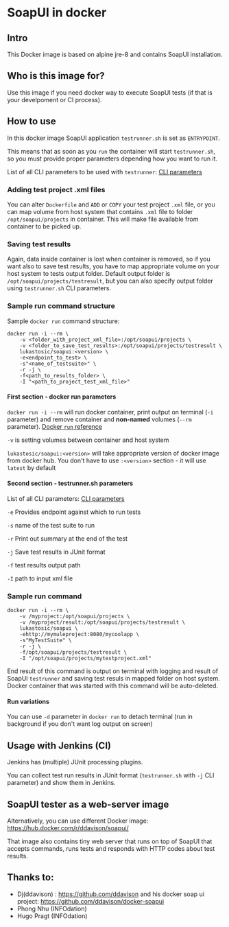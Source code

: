 # SoapUI in docker

## Intro
This Docker image is based on alpine jre-8 and contains SoapUI installation.

## Who is this image for?
Use this image if you need docker way to execute SoapUI tests (if that is your develpoment or CI process).

## How to use
In this docker image SoapUI application ``testrunner.sh`` is set as ``ENTRYPOINT``. 

This means that as soon as you ``run`` the container will start ``testrunner.sh``, so you must provide proper parameters depending how you want to run it.

List of all CLI parameters to be used with ``testrunner``: [CLI parameters](https://www.soapui.org/test-automation/running-functional-tests.html)

### Adding test project .xml files

You can alter ``Dockerfile`` and ``ADD`` or ``COPY`` your test project ``.xml`` file, or you can map volume from host system that contains ``.xml`` file to folder ``/opt/soapui/projects`` in container. This will make file available from container to be picked up.

### Saving test results

Again, data inside container is lost when container is removed, so if you want also to save test results, you have to map appropriate volume on your host system to tests output folder. Default output folder is ``/opt/soapui/projects/testresult``, but you can also specify output folder using ``testrunner.sh`` CLI parameters.

### Sample run command structure

Sample ``docker run`` command structure:

```
docker run -i --rm \
	-v <folder_with_project_xml_file>:/opt/soapui/projects \
	-v <folder_to_save_test_results>:/opt/soapui/projects/testresult \
	lukastosic/soapui:<version> \
	-e<endpoint_to_test> \
	-s"<name_of_testsuite>" \
	-r -j \
	-f<path_to_results_folder> \
	-I "<path_to_project_test_xml_file>"	
```

#### First section - docker run parameters

``docker run -i --rm`` will run docker container, print output on terminal (``-i`` parameter) and remove container and **non-named** volumes (``--rm`` parameter). [Docker ``run`` reference](https://docs.docker.com/engine/reference/run)

``-v`` is setting volumes between container and host system

``lukastosic/soapui:<version>`` will take appropriate version of docker image from docker hub. You don't have to use ``:<version>`` section - it will use ``latest`` by default

#### Second section - testrunner.sh parameters

List of all CLI parameters: [CLI parameters](https://www.soapui.org/test-automation/running-functional-tests.html)

``-e`` Provides endpoint against which to run tests

``-s`` name of the test suite to run

``-r`` Print out summary at the end of the test

``-j`` Save test results in JUnit format

``-f`` test results output path

``-I`` path to input xml file

### Sample run command

```
docker run -i --rm \
	-v /myproject:/opt/soapui/projects \
	-v /myproject/result:/opt/soapui/projects/testresult \
	lukastosic/soapui \
	-ehttp://mymuleproject:8080/mycoolapp \
	-s"MyTestSuite" \
	-r -j \
	-f/opt/soapui/projects/testresult \
	-I "/opt/soapui/projects/mytestproject.xml"
```

End result of this command is output on terminal with logging and result of SoapUI ``testrunner`` and saving test resuls in mapped folder on host system. Docker container that was started with this command will be auto-deleted.

#### Run variations

You can use ``-d`` parameter in ``docker run`` to detach terminal (run in background if you don't want log output on screen)

## Usage with Jenkins (CI)

Jenkins has (multiple) JUnit processing plugins.

You can collect test run results in JUnit format (``testrunner.sh`` with ``-j`` CLI parameter) and show them in Jenkins.

## SoapUI tester as a web-server image

Alternatively, you can use different Docker image: https://hub.docker.com/r/ddavison/soapui/

That image also contains tiny web server that runs on top of SoapUI that accepts commands, runs tests and responds with HTTP codes about test results.

## Thanks to:

- Dj(ddavison) : https://github.com/ddavison and his docker soap ui project: https://github.com/ddavison/docker-soapui
- Phong Nhu (INFOdation)
- Hugo Pragt (INFOdation)
